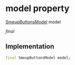 


# model property






[SmeupButtonsModel](../../smeup_models_widgets_smeup_buttons_model/SmeupButtonsModel-class.md) model
  
_final_






## Implementation

```dart
final SmeupButtonsModel model;


```







